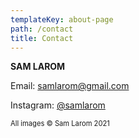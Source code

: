 ```yaml
---
templateKey: about-page
path: /contact
title: Contact
---
```

**SAM LAROM**<br>

Email: [samlarom@gmail.com](mailto:samlarom@gmail.com)<br>

Instagram: [@samlarom](https://www.instagram.com/samlarom/)<br>

<span style="font-size: 0.8em;">All images © Sam Larom 2021</span>